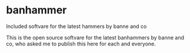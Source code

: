 # banhammer
Included softvare for the latest hammers by banne and co

This is the open source softvare for the latest banhammers by banne and co, who asked me to publish this here for each and everyone.
